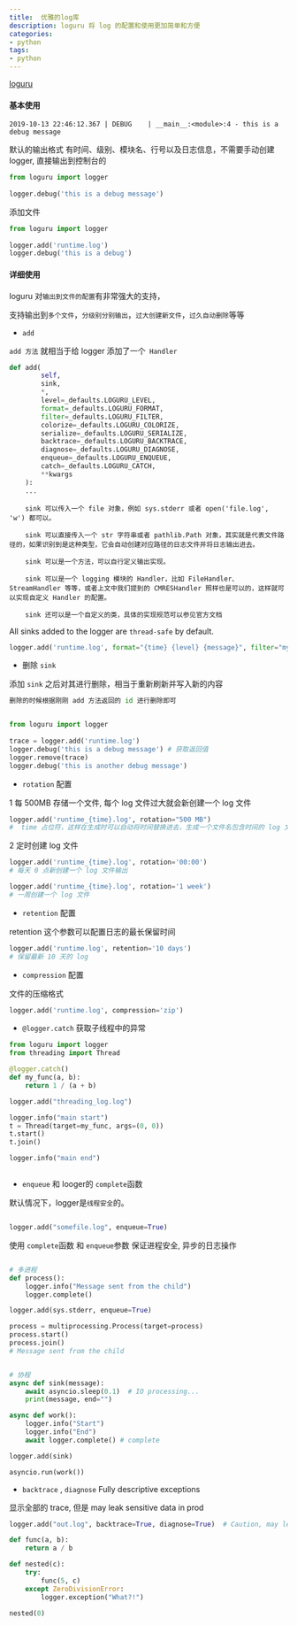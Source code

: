 ```yaml
---
title:  优雅的log库
description: loguru 将 log 的配置和使用更加简单和方便 
categories:
- python
tags:
- python   
---
```

    
[loguru](https://loguru.readthedocs.io/en/stable/api/logger.html#sink)


#### 基本使用


```log
2019-10-13 22:46:12.367 | DEBUG    | __main__:<module>:4 - this is a debug message
```
默认的输出格式 有时间、级别、模块名、行号以及日志信息，不需要手动创建 logger, 直接输出到控制台的


```python
from loguru import logger
 
logger.debug('this is a debug message')
```

添加文件 

```python
from loguru import logger
 
logger.add('runtime.log')
logger.debug('this is a debug')
```


#### 详细使用

loguru 对`输出到文件的配置`有非常强大的支持，

支持输出到`多个文件`，`分级别分别输出`，`过大创建新文件`，`过久自动删除`等等


- `add`

`add 方法` 就相当于给 logger 添加了一个` Handler`

```python
def add(
        self,
        sink,
        *,
        level=_defaults.LOGURU_LEVEL,
        format=_defaults.LOGURU_FORMAT,
        filter=_defaults.LOGURU_FILTER,
        colorize=_defaults.LOGURU_COLORIZE,
        serialize=_defaults.LOGURU_SERIALIZE,
        backtrace=_defaults.LOGURU_BACKTRACE,
        diagnose=_defaults.LOGURU_DIAGNOSE,
        enqueue=_defaults.LOGURU_ENQUEUE,
        catch=_defaults.LOGURU_CATCH,
        **kwargs
    ):
    ...
```
    
        sink 可以传入一个 file 对象，例如 sys.stderr 或者 open('file.log', 'w') 都可以。
        
        sink 可以直接传入一个 str 字符串或者 pathlib.Path 对象，其实就是代表文件路径的，如果识别到是这种类型，它会自动创建对应路径的日志文件并将日志输出进去。
        
        sink 可以是一个方法，可以自行定义输出实现。
        
        sink 可以是一个 logging 模块的 Handler，比如 FileHandler、StreamHandler 等等，或者上文中我们提到的 CMRESHandler 照样也是可以的，这样就可以实现自定义 Handler 的配置。
        
        sink 还可以是一个自定义的类，具体的实现规范可以参见官方文档


All sinks added to the logger are `thread-safe` by default.




```python
logger.add('runtime.log', format="{time} {level} {message}", filter="my_module", level="INFO")
``` 


- 删除 `sink`


 添加 `sink` 之后对其进行删除，相当于重新刷新并写入新的内容
 
 
```python
删除的时候根据刚刚 add 方法返回的 id 进行删除即可


from loguru import logger
 
trace = logger.add('runtime.log')
logger.debug('this is a debug message') # 获取返回值
logger.remove(trace)
logger.debug('this is another debug message')
```
 
 
- `rotation` 配置


 1 每 500MB 存储一个文件, 每个 log 文件过大就会新创建一个 log 文件

```python
logger.add('runtime_{time}.log', rotation="500 MB") 
#  time 占位符，这样在生成时可以自动将时间替换进去，生成一个文件名包含时间的 log 文件
```

2 定时创建 log 文件

```python
logger.add('runtime_{time}.log', rotation='00:00')
# 每天 0 点新创建一个 log 文件输出

logger.add('runtime_{time}.log', rotation='1 week')
# 一周创建一个 log 文件
```

- `retention` 配置

retention 这个参数可以配置日志的最长保留时间

```python
logger.add('runtime.log', retention='10 days')
# 保留最新 10 天的 log
```


- `compression` 配置

文件的压缩格式

```python
logger.add('runtime.log', compression='zip')
```

- `@logger.catch` 获取子线程中的异常


```python
from loguru import logger
from threading import Thread

@logger.catch()
def my_func(a, b):
    return 1 / (a + b)

logger.add("threading_log.log")

logger.info("main start")
t = Thread(target=my_func, args=(0, 0))
t.start()
t.join()

logger.info("main end")



```


- `enqueue`  和 looger的 `complete`函数

默认情况下，logger是`线程安全`的。

```python

logger.add("somefile.log", enqueue=True)
```

使用 `complete`函数 和 `enqueue`参数  保证进程安全, 异步的日志操作

```python

# 多进程
def process():
    logger.info("Message sent from the child")
    logger.complete()

logger.add(sys.stderr, enqueue=True)

process = multiprocessing.Process(target=process)
process.start()
process.join()
# Message sent from the child


# 协程
async def sink(message):
    await asyncio.sleep(0.1)  # IO processing...
    print(message, end="")

async def work():
    logger.info("Start")
    logger.info("End")
    await logger.complete() # complete

logger.add(sink)

asyncio.run(work())
```


- `backtrace` , `diagnose` Fully descriptive exceptions

显示全部的 trace, 但是  may leak sensitive data in prod

```python
logger.add("out.log", backtrace=True, diagnose=True)  # Caution, may leak sensitive data in prod

def func(a, b):
    return a / b

def nested(c):
    try:
        func(5, c)
    except ZeroDivisionError:
        logger.exception("What?!")

nested(0)
```

